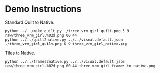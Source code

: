 # Demo Instructions

Standard Quilt to Native.

```
python ../../make_quilt.py ./three_vrm_girl_quilt.png 5 9 raw/three_vrm_girl.%02d.png 00 44
python ../../quilt2native.py ../../visual.default.json  ./three_vrm_girl_quilt.png 5 9 three_vrm_girl_native.png
```

Tiles to Native.

```
python ../../frames2native.py ../../visual.default.json raw/three_vrm_girl.%02d.png 00 44 three_vrm_girl_frames_to_native.png
```
